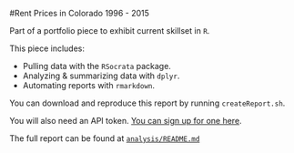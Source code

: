 #Rent Prices in Colorado 1996 - 2015

Part of a portfolio piece to exhibit current skillset in `R`.

This piece includes:

* Pulling data with the `RSocrata` package.
* Analyzing & summarizing data with `dplyr`.
* Automating reports with `rmarkdown`.

You can download and reproduce this report by running `createReport.sh`.

You will also need an API token. [You can sign up for one here](https://dev.socrata.com/foundry/data.colorado.gov/yifv-9mje).

The full report can be found at [`analysis/README.md`](analysis/README.md)